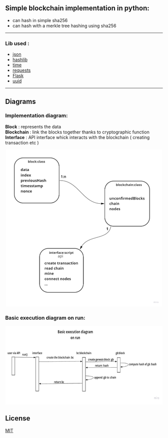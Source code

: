 ## Simple blockchain implementation in python:

- can hash in simple sha256
- can hash with a merkle tree hashing using sha256

<hr>

### Lib used :

- <a href="https://docs.python.org/3/library/json.html">json</a>
- <a href="https://docs.python.org/3/library/hashlib.html">hashlib</a>
- <a href="https://docs.python.org/3/library/time.html">time</a>
- <a href="https://docs.python-requests.org/en/master/index.html">requests</a>
- <a href="https://flask.palletsprojects.com/en/2.0.x/">Flask</a>
- <a href="https://docs.python.org/3/library/uuid.html">uuid</a>
<hr>

## Diagrams

### Implementation diagram:

<b>Block</b> :    represents the data <br/>
<b>Blockchain </b>:   link the blocks together thanks to cryptographic function <br/>
<b>Interface</b> :    API interface whick interacts with the blockchain ( creating transaction etc ) <br/>
<p align="center">
  <img src="https://github.com/IliasElabbassi/Blockchain/blob/master/images/diagram_simple.jpg?raw=true" width="500" height="500" />
</p>

### Basic execution diagram on run:
<p align="center">
  <img src="https://github.com/IliasElabbassi/Blockchain/blob/master/images/run_exection_diagram.jpg?raw=true" height="250" />
</p>

## License
[MIT](https://choosealicense.com/licenses/mit/)
